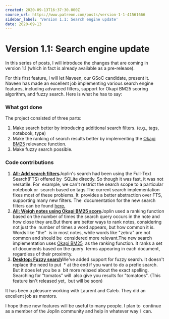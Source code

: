 ```yaml
---
created: 2020-09-13T16:37:30.000Z
source_url: https://www.patreon.com/posts/version-1-1-41561666
sidebar_label: 'Version 1.1: Search engine update'
date: 2020-09-13
---
```


# Version 1.1: Search engine update

In this series of posts, I will introduce the changes that are coming in version 1.1 (which in fact is already available as a pre-release).

For this first feature, I will let Naveen, our GSoC candidate, present it. Naveen has made an excellent job implementing various search engine features, including advanced filters, support for Okapi BM25 scoring algorithm, and fuzzy search. Here is what he has to say:

### What got done

The project consisted of three parts:

1. Make search better by introducing additional search filters. (e.g., tags, notebook, type)
2. Make the ranking of search results better by implementing the [Okapi BM25](https://en.wikipedia.org/wiki/Okapi_BM25) relevance function.
3. Make fuzzy search possible.

### Code contributions

1. [**All: Add search filters**](https://github.com/laurent22/joplin/pull/3213)Joplin's search had been using the Full-Text Search(FTS) offered by  SQLite directly. So though it was fast, it was not versatile. For  example, we can't restrict the search scope to a particular notebook or  search based on tags.The current search implementation fixes most of these problems. It  provides a better abstraction over FTS, supporting many new filters. The  documentation for the new search filters can be found [here.](https://github.com/laurent22/joplin#searching)
2. [**All: Weigh notes using Okapi BM25 score**](https://github.com/laurent22/joplin/pull/3454)Joplin used a ranking function based on the number of times the search query occurs in the note and how close they are.But there are better ways to rank notes, considering not just the  number of times a word appears, but how common it is. Words like "the"  is in most notes, while words like "zebra" are not common and should be  considered more relevant.The new search implementation uses [Okapi BM25](https://en.wikipedia.org/wiki/Okapi_BM25)  as the ranking function. It ranks a set of documents based on the query  terms appearing in each document, regardless of their proximity.
3. [**Desktop: Fuzzy search**](https://github.com/laurent22/joplin/pull/3632)We've added support for fuzzy search. It doesn't replace the need to put  * at the end if you want to do a prefix search. But it does let you be a  bit more relaxed about the exact spelling. Searching for "tomatos" will  also give you results for "tomatoes". (This feature isn't released yet,  but will be soon)

It has been a pleasure working with Laurent and Caleb. They did an excellent job as mentors.

I hope these new features will be useful to many people. I plan to  continue as a member of the Joplin community and help in whatever way I  can.